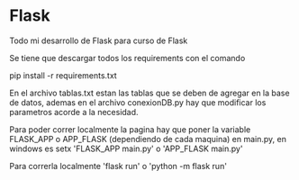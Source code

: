 # Flask
Todo mi desarrollo de Flask para curso de Flask

Se tiene que descargar todos los requirements con el comando

pip install -r requirements.txt

En el archivo tablas.txt estan las tablas que se deben de agregar en la base de datos, ademas en el archivo conexionDB.py hay que modificar los parametros acorde a la necesidad.

Para poder correr localmente la pagina hay que poner la variable FLASK_APP o APP_FLASK (dependiendo de cada maquina) en main.py, en windows es setx 'FLASK_APP main.py' o 'APP_FLASK main.py'

Para correrla localmente 'flask run' o 'python -m flask run'
